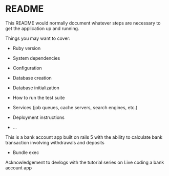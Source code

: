 # README

This README would normally document whatever steps are necessary to get the
application up and running.

Things you may want to cover:

* Ruby version

* System dependencies

* Configuration

* Database creation

* Database initialization

* How to run the test suite

* Services (job queues, cache servers, search engines, etc.)

* Deployment instructions

* ...



This is a bank account app built on rails 5 with the ability to calculate bank transaction involving withdrawals and deposits

* Bundle  exec

Acknowledgement to devlogs with the tutorial series on Live coding a bank account app 
